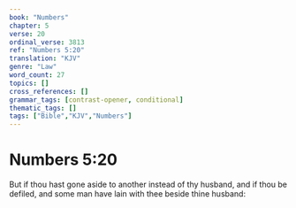 ```yaml
---
book: "Numbers"
chapter: 5
verse: 20
ordinal_verse: 3813
ref: "Numbers 5:20"
translation: "KJV"
genre: "Law"
word_count: 27
topics: []
cross_references: []
grammar_tags: [contrast-opener, conditional]
thematic_tags: []
tags: ["Bible","KJV","Numbers"]
---
```


# Numbers 5:20

But if thou hast gone aside to another instead of thy husband, and if thou be defiled, and some man have lain with thee beside thine husband:
